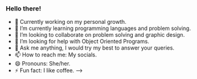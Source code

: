 ### Hello there!

- 🔭 Currently working on my personal growth.
- 🌱 I’m currently learning programming languages and problem solving.
- 👯 I’m looking to collaborate on problem solving and graphic design.
- 🤔 I’m looking for help with Object Oriented Programs.
- 💬 Ask me anything, I would try my best to answer your queries.
- 📫 How to reach me: My socials.
- 😄 Pronouns: She/her.
- ⚡ Fun fact: I like coffee.
-->
